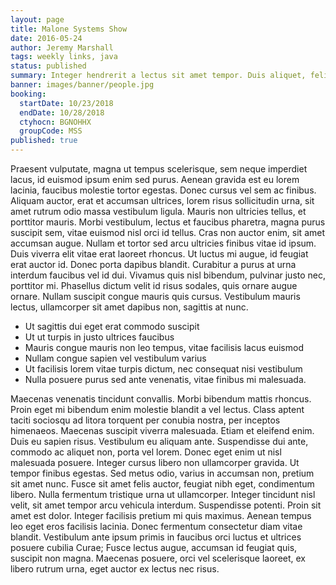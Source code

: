 ```yaml
---
layout: page
title: Malone Systems Show
date: 2016-05-24
author: Jeremy Marshall
tags: weekly links, java
status: published
summary: Integer hendrerit a lectus sit amet tempor. Duis aliquet, felis.
banner: images/banner/people.jpg
booking:
  startDate: 10/23/2018
  endDate: 10/28/2018
  ctyhocn: BGNOHHX
  groupCode: MSS
published: true
---
```

Praesent vulputate, magna ut tempus scelerisque, sem neque imperdiet lacus, id euismod ipsum enim sed purus. Aenean gravida est eu lorem lacinia, faucibus molestie tortor egestas. Donec cursus vel sem ac finibus. Aliquam auctor, erat et accumsan ultrices, lorem risus sollicitudin urna, sit amet rutrum odio massa vestibulum ligula. Mauris non ultricies tellus, et porttitor mauris. Morbi vestibulum, lectus et faucibus pharetra, magna purus suscipit sem, vitae euismod nisl orci id tellus. Cras non auctor enim, sit amet accumsan augue. Nullam et tortor sed arcu ultricies finibus vitae id ipsum. Duis viverra elit vitae erat laoreet rhoncus. Ut luctus mi augue, id feugiat erat auctor id. Donec porta dapibus blandit. Curabitur a purus at urna interdum faucibus vel id dui. Vivamus quis nisl bibendum, pulvinar justo nec, porttitor mi. Phasellus dictum velit id risus sodales, quis ornare augue ornare. Nullam suscipit congue mauris quis cursus. Vestibulum mauris lectus, ullamcorper sit amet dapibus non, sagittis at nunc.

* Ut sagittis dui eget erat commodo suscipit
* Ut ut turpis in justo ultrices faucibus
* Mauris congue mauris non leo tempus, vitae facilisis lacus euismod
* Nullam congue sapien vel vestibulum varius
* Ut facilisis lorem vitae turpis dictum, nec consequat nisi vestibulum
* Nulla posuere purus sed ante venenatis, vitae finibus mi malesuada.

Maecenas venenatis tincidunt convallis. Morbi bibendum mattis rhoncus. Proin eget mi bibendum enim molestie blandit a vel lectus. Class aptent taciti sociosqu ad litora torquent per conubia nostra, per inceptos himenaeos. Maecenas suscipit viverra malesuada. Etiam et eleifend enim. Duis eu sapien risus. Vestibulum eu aliquam ante. Suspendisse dui ante, commodo ac aliquet non, porta vel lorem. Donec eget enim ut nisl malesuada posuere. Integer cursus libero non ullamcorper gravida. Ut tempor finibus egestas. Sed metus odio, varius in accumsan non, pretium sit amet nunc. Fusce sit amet felis auctor, feugiat nibh eget, condimentum libero. Nulla fermentum tristique urna ut ullamcorper.
Integer tincidunt nisl velit, sit amet tempor arcu vehicula interdum. Suspendisse potenti. Proin sit amet est dolor. Integer facilisis pretium mi quis maximus. Aenean tempus leo eget eros facilisis lacinia. Donec fermentum consectetur diam vitae blandit. Vestibulum ante ipsum primis in faucibus orci luctus et ultrices posuere cubilia Curae; Fusce lectus augue, accumsan id feugiat quis, suscipit non magna. Maecenas posuere, orci vel scelerisque laoreet, ex libero rutrum urna, eget auctor ex lectus nec risus.
